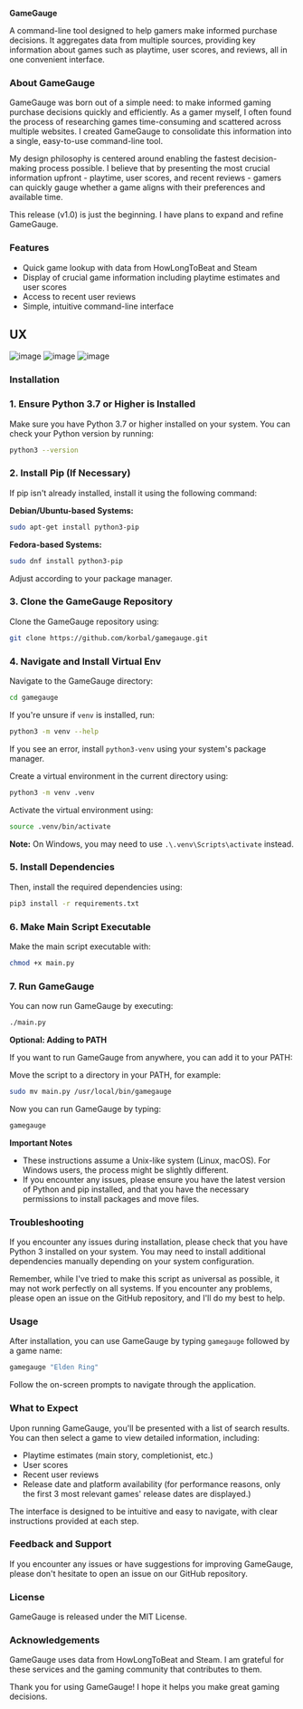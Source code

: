 **GameGauge**

A command-line tool designed to help gamers make informed purchase decisions.
It aggregates data from multiple sources, providing key information about games such as playtime, user scores, and reviews, all in one convenient interface.

### About GameGauge

GameGauge was born out of a simple need: to make informed gaming purchase decisions quickly and efficiently. As a gamer myself, I often found the process of researching games time-consuming and scattered across multiple websites. I created GameGauge to consolidate this information into a single, easy-to-use command-line tool.

My design philosophy is centered around enabling the fastest decision-making process possible. I believe that by presenting the most crucial information upfront - playtime, user scores, and recent reviews - gamers can quickly gauge whether a game aligns with their preferences and available time.

This release (v1.0) is just the beginning. I have plans to expand and refine GameGauge.

### Features

* Quick game lookup with data from HowLongToBeat and Steam
* Display of crucial game information including playtime estimates and user scores
* Access to recent user reviews
* Simple, intuitive command-line interface

## UX
![image](https://github.com/user-attachments/assets/e4ee7548-5575-4c99-9f72-db5ea877304e)
![image](https://github.com/user-attachments/assets/c5cb713d-2ebd-47d8-b596-cf4bf1966712)
![image](https://github.com/user-attachments/assets/88ac6abd-78d5-4b3d-a7c9-e4578086b87e)


### Installation

### 1. Ensure Python 3.7 or Higher is Installed

Make sure you have Python 3.7 or higher installed on your system. You can check your Python version by running:
```bash
python3 --version
```

### 2. Install Pip (If Necessary)

If pip isn't already installed, install it using the following command:

**Debian/Ubuntu-based Systems:**
```bash
sudo apt-get install python3-pip
```
**Fedora-based Systems:**
```bash
sudo dnf install python3-pip
```

Adjust according to your package manager.

### 3. Clone the GameGauge Repository

Clone the GameGauge repository using:
```bash
git clone https://github.com/korbal/gamegauge.git
```

### 4. Navigate and Install Virtual Env

Navigate to the GameGauge directory:
```bash
cd gamegauge
```

If you're unsure if `venv` is installed, run:
```bash
python3 -m venv --help
```
If you see an error, install `python3-venv` using your system's package manager.

Create a virtual environment in the current directory using:
```bash
python3 -m venv .venv
```

Activate the virtual environment using:
```bash
source .venv/bin/activate
```
**Note:** On Windows, you may need to use `.\.venv\Scripts\activate` instead.

### 5. Install Dependencies

Then, install the required dependencies using:
```bash
pip3 install -r requirements.txt
```

### 6. Make Main Script Executable

Make the main script executable with:
```bash
chmod +x main.py
```

### 7. Run GameGauge 

You can now run GameGauge by executing:
```bash
./main.py
```

**Optional: Adding to PATH**

If you want to run GameGauge from anywhere, you can add it to your PATH:

Move the script to a directory in your PATH, for example:
```bash
sudo mv main.py /usr/local/bin/gamegauge
```
Now you can run GameGauge by typing:
```bash
gamegauge
```

**Important Notes**

* These instructions assume a Unix-like system (Linux, macOS). For Windows users, the process might be slightly different.
* If you encounter any issues, please ensure you have the latest version of Python and pip installed, and that you have the necessary permissions to install packages and move files.


### Troubleshooting

If you encounter any issues during installation, please check that you have Python 3 installed on your system. You may need to install additional dependencies manually depending on your system configuration.

Remember, while I've tried to make this script as universal as possible, it may not work perfectly on all systems. If you encounter any problems, please open an issue on the GitHub repository, and I'll do my best to help.

### Usage

After installation, you can use GameGauge by typing `gamegauge` followed by a game name:

```bash
gamegauge "Elden Ring"
```

Follow the on-screen prompts to navigate through the application.

### What to Expect

Upon running GameGauge, you'll be presented with a list of search results. You can then select a game to view detailed information, including:

* Playtime estimates (main story, completionist, etc.)
* User scores
* Recent user reviews
* Release date and platform availability (for performance reasons, only the first 3 most relevant games' release dates are displayed.)

The interface is designed to be intuitive and easy to navigate, with clear instructions provided at each step.

### Feedback and Support

If you encounter any issues or have suggestions for improving GameGauge, please don't hesitate to open an issue on our GitHub repository.

### License

GameGauge is released under the MIT License.

### Acknowledgements

GameGauge uses data from HowLongToBeat and Steam. I am grateful for these services and the gaming community that contributes to them.

Thank you for using GameGauge! I hope it helps you make great gaming decisions.

